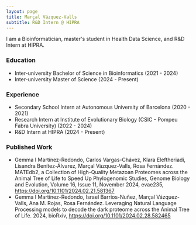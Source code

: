 ```yaml
---
layout: page
title: Marçal Vázquez-Valls
subtitle: R&D Intern @ HIPRA
---
```


I am a Bioinformatician, master's student in Health Data Science, and R&D Intern at HIPRA.

### Education

- Inter-university Bachelor of Science in Bioinformatics (2021 - 2024)
- Inter-university Master of Science (2024 - Present)

### Experience
- Secondary School Intern at Autonomous University of Barcelona (2020 - 2021)
- Research Intern at Institute of Evolutionary Biology (CSIC - Pompeu Fabra University) (2022 - 2024)
- R&D Intern at HIPRA (2024 - Present)

### Published Work
- Gemma I Martínez-Redondo, Carlos Vargas-Chávez, Klara Eleftheriadi, Lisandra Benítez-Álvarez, Marçal Vázquez-Valls, Rosa Fernández. MATEdb2, a Collection of High-Quality Metazoan Proteomes across the Animal Tree of Life to Speed Up Phylogenomic Studies, Genome Biology and Evolution, Volume 16, Issue 11, November 2024, evae235, https://doi.org/10.1101/2024.02.21.581367
- Gemma I Martínez-Redondo, Israel Barrios-Nuñez, Marçal Vázquez-Valls, Ana M. Rojas, Rosa Fernández. Leveraging Natural Language Processing models to decode the dark proteome across the Animal Tree of Life. 2024, bioRxiv, https://doi.org/10.1101/2024.02.28.582465
